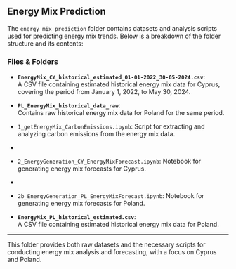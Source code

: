 ## Energy Mix Prediction

The `energy_mix_prediction` folder contains datasets and analysis scripts used for predicting energy mix trends. Below is a breakdown of the folder structure and its contents:

### Files & Folders

- **`EnergyMix_CY_historical_estimated_01-01-2022_30-05-2024.csv`**:  
  A CSV file containing estimated historical energy mix data for Cyprus, covering the period from January 1, 2022, to May 30, 2024.
 
- **`PL_EnergyMix_historical_data_raw`**:  
  Contains raw historical energy mix data for Poland for the same period.

- `1_getEnergyMix_CarbonEmissions.ipynb`: Script for extracting and analyzing carbon emissions from the energy mix data.
- 
- `2_EnergyGeneration_CY_EnergyMixForecast.ipynb`: Notebook for generating energy mix forecasts for Cyprus.
- 
- `2b_EnergyGeneration_PL_EnergyMixForecast.ipynb`: Notebook for generating energy mix forecasts for Poland.

- **`EnergyMix_PL_historical_estimated.csv`**:  
  A CSV file containing estimated historical energy mix data for Poland.

---

This folder provides both raw datasets and the necessary scripts for conducting energy mix analysis and forecasting, with a focus on Cyprus and Poland.

